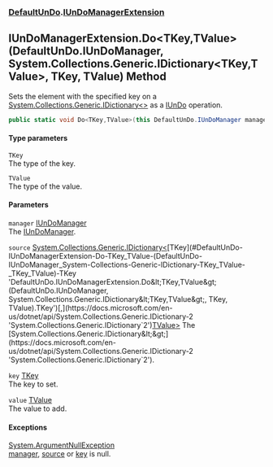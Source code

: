 ### [DefaultUnDo](./DefaultUnDo.md 'DefaultUnDo').[IUnDoManagerExtension](./DefaultUnDo-IUnDoManagerExtension.md 'DefaultUnDo.IUnDoManagerExtension')
## IUnDoManagerExtension.Do&lt;TKey,TValue&gt;(DefaultUnDo.IUnDoManager, System.Collections.Generic.IDictionary&lt;TKey,TValue&gt;, TKey, TValue) Method
Sets the element with the specified key on a [System.Collections.Generic.IDictionary&lt;&gt;](https://docs.microsoft.com/en-us/dotnet/api/System.Collections.Generic.IDictionary-2 'System.Collections.Generic.IDictionary`2') as a [IUnDo](./DefaultUnDo-IUnDo.md 'DefaultUnDo.IUnDo') operation.  
```csharp
public static void Do<TKey,TValue>(this DefaultUnDo.IUnDoManager manager, System.Collections.Generic.IDictionary<TKey,TValue> source, TKey key, TValue value);
```
#### Type parameters
<a name='DefaultUnDo-IUnDoManagerExtension-Do-TKey_TValue-(DefaultUnDo-IUnDoManager_System-Collections-Generic-IDictionary-TKey_TValue-_TKey_TValue)-TKey'></a>
`TKey`  
The type of the key.  
  
<a name='DefaultUnDo-IUnDoManagerExtension-Do-TKey_TValue-(DefaultUnDo-IUnDoManager_System-Collections-Generic-IDictionary-TKey_TValue-_TKey_TValue)-TValue'></a>
`TValue`  
The type of the value.  
  
#### Parameters
<a name='DefaultUnDo-IUnDoManagerExtension-Do-TKey_TValue-(DefaultUnDo-IUnDoManager_System-Collections-Generic-IDictionary-TKey_TValue-_TKey_TValue)-manager'></a>
`manager` [IUnDoManager](./DefaultUnDo-IUnDoManager.md 'DefaultUnDo.IUnDoManager')  
The [IUnDoManager](./DefaultUnDo-IUnDoManager.md 'DefaultUnDo.IUnDoManager').  
  
<a name='DefaultUnDo-IUnDoManagerExtension-Do-TKey_TValue-(DefaultUnDo-IUnDoManager_System-Collections-Generic-IDictionary-TKey_TValue-_TKey_TValue)-source'></a>
`source` [System.Collections.Generic.IDictionary&lt;](https://docs.microsoft.com/en-us/dotnet/api/System.Collections.Generic.IDictionary-2 'System.Collections.Generic.IDictionary`2')[TKey](#DefaultUnDo-IUnDoManagerExtension-Do-TKey_TValue-(DefaultUnDo-IUnDoManager_System-Collections-Generic-IDictionary-TKey_TValue-_TKey_TValue)-TKey 'DefaultUnDo.IUnDoManagerExtension.Do&lt;TKey,TValue&gt;(DefaultUnDo.IUnDoManager, System.Collections.Generic.IDictionary&lt;TKey,TValue&gt;, TKey, TValue).TKey')[,](https://docs.microsoft.com/en-us/dotnet/api/System.Collections.Generic.IDictionary-2 'System.Collections.Generic.IDictionary`2')[TValue](#DefaultUnDo-IUnDoManagerExtension-Do-TKey_TValue-(DefaultUnDo-IUnDoManager_System-Collections-Generic-IDictionary-TKey_TValue-_TKey_TValue)-TValue 'DefaultUnDo.IUnDoManagerExtension.Do&lt;TKey,TValue&gt;(DefaultUnDo.IUnDoManager, System.Collections.Generic.IDictionary&lt;TKey,TValue&gt;, TKey, TValue).TValue')[&gt;](https://docs.microsoft.com/en-us/dotnet/api/System.Collections.Generic.IDictionary-2 'System.Collections.Generic.IDictionary`2')  
The [System.Collections.Generic.IDictionary&lt;&gt;](https://docs.microsoft.com/en-us/dotnet/api/System.Collections.Generic.IDictionary-2 'System.Collections.Generic.IDictionary`2').  
  
<a name='DefaultUnDo-IUnDoManagerExtension-Do-TKey_TValue-(DefaultUnDo-IUnDoManager_System-Collections-Generic-IDictionary-TKey_TValue-_TKey_TValue)-key'></a>
`key` [TKey](#DefaultUnDo-IUnDoManagerExtension-Do-TKey_TValue-(DefaultUnDo-IUnDoManager_System-Collections-Generic-IDictionary-TKey_TValue-_TKey_TValue)-TKey 'DefaultUnDo.IUnDoManagerExtension.Do&lt;TKey,TValue&gt;(DefaultUnDo.IUnDoManager, System.Collections.Generic.IDictionary&lt;TKey,TValue&gt;, TKey, TValue).TKey')  
The key to set.  
  
<a name='DefaultUnDo-IUnDoManagerExtension-Do-TKey_TValue-(DefaultUnDo-IUnDoManager_System-Collections-Generic-IDictionary-TKey_TValue-_TKey_TValue)-value'></a>
`value` [TValue](#DefaultUnDo-IUnDoManagerExtension-Do-TKey_TValue-(DefaultUnDo-IUnDoManager_System-Collections-Generic-IDictionary-TKey_TValue-_TKey_TValue)-TValue 'DefaultUnDo.IUnDoManagerExtension.Do&lt;TKey,TValue&gt;(DefaultUnDo.IUnDoManager, System.Collections.Generic.IDictionary&lt;TKey,TValue&gt;, TKey, TValue).TValue')  
The value to add.  
  
#### Exceptions
[System.ArgumentNullException](https://docs.microsoft.com/en-us/dotnet/api/System.ArgumentNullException 'System.ArgumentNullException')  
[manager](#DefaultUnDo-IUnDoManagerExtension-Do-TKey_TValue-(DefaultUnDo-IUnDoManager_System-Collections-Generic-IDictionary-TKey_TValue-_TKey_TValue)-manager 'DefaultUnDo.IUnDoManagerExtension.Do&lt;TKey,TValue&gt;(DefaultUnDo.IUnDoManager, System.Collections.Generic.IDictionary&lt;TKey,TValue&gt;, TKey, TValue).manager'), [source](#DefaultUnDo-IUnDoManagerExtension-Do-TKey_TValue-(DefaultUnDo-IUnDoManager_System-Collections-Generic-IDictionary-TKey_TValue-_TKey_TValue)-source 'DefaultUnDo.IUnDoManagerExtension.Do&lt;TKey,TValue&gt;(DefaultUnDo.IUnDoManager, System.Collections.Generic.IDictionary&lt;TKey,TValue&gt;, TKey, TValue).source') or [key](#DefaultUnDo-IUnDoManagerExtension-Do-TKey_TValue-(DefaultUnDo-IUnDoManager_System-Collections-Generic-IDictionary-TKey_TValue-_TKey_TValue)-key 'DefaultUnDo.IUnDoManagerExtension.Do&lt;TKey,TValue&gt;(DefaultUnDo.IUnDoManager, System.Collections.Generic.IDictionary&lt;TKey,TValue&gt;, TKey, TValue).key') is null.  
